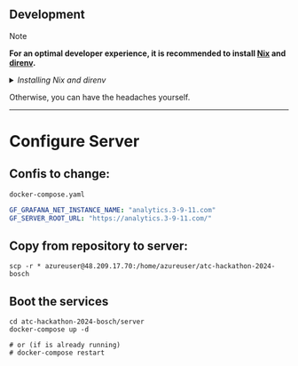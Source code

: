 ## Development

> [!NOTE]  
> **For an optimal developer experience, it is recommended to install [Nix](https://nixos.org/download.html) and [direnv](https://direnv.net/docs/installation.html).**

<details><summary><i>Installing Nix and direnv</i></summary><br>

**Note: These are instructions that _SHOULD_ work in most cases. Consult the links above for the official instructions for your OS.**

Install Nix:

```sh
sh <(curl -L https://nixos.org/nix/install) --daemon
```

Consult the [installation instructions](https://direnv.net/docs/installation.html) to install direnv using your package manager.

On MacOS:

```sh
brew install direnv
```

Install from binary builds:

```sh
curl -sfL https://direnv.net/install.sh | bash
```

The last step is to configure your shell to use direnv. For example for bash, add the following lines at the end of your `~/.bashrc`:

    eval "\$(direnv hook bash)"

**Then restart the shell.**

For other shells, see [https://direnv.net/docs/hook.html](https://direnv.net/docs/hook.html).

**MacOS specific instructions**

Nix may stop working after a MacOS upgrade. If it does, follow [these instructions](https://github.com/NixOS/nix/issues/3616#issuecomment-662858874).

<hr>
</details>

Otherwise, you can have the headaches yourself.


---

# Configure Server

## Confis to change:

`docker-compose.yaml`

```yaml
GF_GRAFANA_NET_INSTANCE_NAME: "analytics.3-9-11.com"
GF_SERVER_ROOT_URL: "https://analytics.3-9-11.com/"
```

## Copy from repository to server:

```shell
scp -r * azureuser@48.209.17.70:/home/azureuser/atc-hackathon-2024-bosch
```

## Boot the services

```shell
cd atc-hackathon-2024-bosch/server
docker-compose up -d

# or (if is already running)
# docker-compose restart
```

